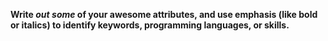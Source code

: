 __Write _out_ *some* of your awesome attributes, and use emphasis (like bold or italics) to identify keywords, programming languages, or skills.__ 
